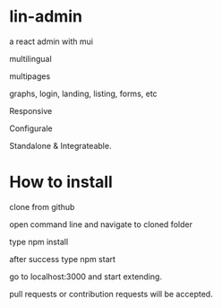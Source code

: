 # lin-admin
a react admin with mui

multilingual

multipages

graphs, login, landing, listing, forms, etc

Responsive

Configurale

Standalone & Integrateable.

# How to install

clone from github

open command line and navigate to cloned folder

type npm install

after success type npm start

go to localhost:3000 and start extending.

pull requests or contribution requests will be accepted.
